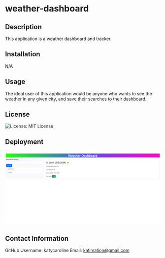 # weather-dashboard

## Description
This application is a weather dashboard and tracker.

## Installation
N/A

## Usage
The ideal user of this application would be anyone who wants to see the weather in any given city, and save their searches to their dashboard. 

## License
![License: MIT License](https://img.shields.io/badge/License-MIT-red)

## Deployment
![Deployed Application](assets/deployedweather.png)

## Contact Information
GitHub Username: katycaroline
Email: katimation@gmail.com